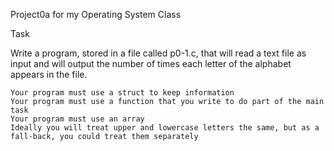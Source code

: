 Project0a for my Operating System Class

Task

Write a program, stored in a file called p0-1.c, that will read a text file as input and will output the number of times each letter of the alphabet appears in the file.

    Your program must use a struct to keep information
    Your program must use a function that you write to do part of the main task
    Your program must use an array
    Ideally you will treat upper and lowercase letters the same, but as a fall-back, you could treat them separately
